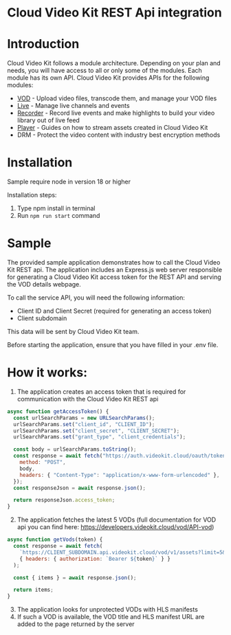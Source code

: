 # Cloud Video Kit REST Api integration

# Introduction

Cloud Video Kit follows a module architecture. Depending on your plan and needs, you will have access to all or only some of the modules. Each module has its own API. Cloud Video Kit provides APIs for the following modules:

- [VOD](https://developers.videokit.cloud/vod/API-vod) - Upload video files, transcode them, and manage your VOD files
- [Live](https://developers.videokit.cloud/live/API-live) - Manage live channels and events
- [Recorder](https://developers.videokit.cloud/recorder/API-recorder) - Record live events and make highlights to build your video library out of live feed
- [Player](https://developers.videokit.cloud/player/API-player) - Guides on how to stream assets created in Cloud Video Kit
- DRM - Protect the video content with industry best encryption methods

# Installation
Sample require node in version 18 or higher

Installation steps:
1. Type npm install in terminal
2. Run `npm run start` command

# Sample

The provided sample application demonstrates how to call the Cloud Video Kit REST api. The application includes an Express.js web server responsible for generating a Cloud Video Kit access token for the REST API and serving the VOD details webpage.

To call the service API, you will need the following information:

- Client ID and Client Secret (required for generating an access token)
- Client subdomain

This data will be sent by Cloud Video Kit team.

Before starting the application, ensure that you have filled in your .env file.

# How it works:

1. The application creates an access token that is required for communication with the Cloud Video Kit REST api

```js
async function getAccessToken() {
  const urlSearchParams = new URLSearchParams();
  urlSearchParams.set("client_id", "CLIENT_ID");
  urlSearchParams.set("client_secret", "CLIENT_SECRET");
  urlSearchParams.set("grant_type", "client_credentials");

  const body = urlSearchParams.toString();
  const response = await fetch("https://auth.videokit.cloud/oauth/token", {
    method: "POST",
    body,
    headers: { "Content-Type": "application/x-www-form-urlencoded" },
  });
  const responseJson = await response.json();

  return responseJson.access_token;
}
```

2. The application fetches the latest 5 VODs (full documentation for VOD api you can find here: https://developers.videokit.cloud/vod/API-vod)

```js
async function getVods(token) {
  const response = await fetch(
    `https://CLIENT_SUBDOMAIN.api.videokit.cloud/vod/v1/assets?limit=5&page=1&sort=lastModificationDate&desc=true`,
    { headers: { authorization: `Bearer ${token}` } }
  );

  const { items } = await response.json();

  return items;
}
```

3. The application looks for unprotected VODs with HLS manifests
4. If such a VOD is available, the VOD title and HLS manifest URL are added to the page returned by the server

